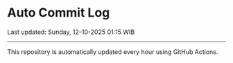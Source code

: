 # Auto Commit Log

Last updated: Sunday, 12-10-2025 01:15 WIB

---

This repository is automatically updated every hour using GitHub Actions.
